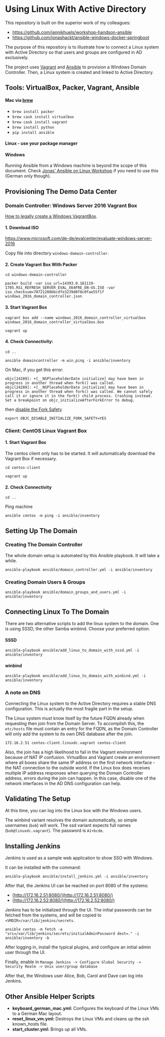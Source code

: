 Using Linux With Active Directory
======================================================================================

This repository is built on the superior work of my colleagues:
* https://github.com/jannikhuels/workshop-handson-ansible
* https://github.com/jonashackt/ansible-windows-docker-springboot

The purpose of this repository is to illustrate how to connect a Linux system with Active Directory so that users and groups are configured in AD exclusively.

The project uses [Vagrant](https://www.vagrantup.com/) and [Ansible](https://docs.ansible.com) to provision a Windows Domain Controller. Then, a Linux system is created and linked to Active Directory.

## Tools: VirtualBox, Packer, Vagrant, Ansible

#### Mac via [brew](https://brew.sh/index_de.html)
* `brew install packer`
* `brew cask install virtualbox`
* `brew cask install vagrant`
* `brew install python`
* `pip install ansible`

#### Linux - use your package manager

#### Windows
Running Ansible from a Windows machine is beyond the scope of this document. Check [Jonas' Ansible on Linux Workshop](https://github.com/jonashackt/ansible-linux-windows-workshop) if you need to use this (German only though).

## Provisioning The Demo Data Center

### Domain Controller: Windows Server 2016 Vagrant Box

[How to legally create a Windows VagrantBox](https://blog.codecentric.de/en/2017/04/ansible-docker-windows-containers-spring-boot/).


#### 1. Download ISO

https://www.microsoft.com/de-de/evalcenter/evaluate-windows-server-2016

Copy file into directory `windows-domain-controller`.

#### 2. Create Vagrant Box With Packer
```
cd windows-domain-controller
```

```
packer build -var iso_url=14393.0.161119-1705.RS1_REFRESH_SERVER_EVAL_X64FRE_EN-US.ISO -var iso_checksum=70721288bbcdfe3239d8f8c0fae55f1f windows_2016_domain_controller.json
```

#### 3. Start Vagrant Box
```
vagrant box add --name windows_2016_domain_controller_virtualbox  windows_2016_domain_controller_virtualbox.box
```

```
vagrant up
```

#### 4. Check Connectivity:

```
cd ..
```

```
ansible domaincontroller -m win_ping -i ansible/inventory
```

On Mac, if you get this error:
```
objc[24289]: +[__NSPlaceholderDate initialize] may have been in progress in another thread when fork() was called.
objc[24289]: +[__NSPlaceholderDate initialize] may have been in progress in another thread when fork() was called. We cannot safely call it or ignore it in the fork() child process. Crashing instead. Set a breakpoint on objc_initializeAfterForkError to debug.
```

then [disable the Fork Safety](https://github.com/ansible/ansible/issues/31869)
```
export OBJC_DISABLE_INITIALIZE_FORK_SAFETY=YES
```

### Client: CentOS Linux Vagrant Box

#### 1. Start Vagrant Box

The centos client only has to be started. It will automatically download the Vagrant Box if necessary.

```
cd centos-client
```

```
vagrant up
```

#### 2. Check Connectivity

```
cd ..
```

Ping machine

```
ansible centos -m ping -i ansible/inventory
```

## Setting Up The Domain

### Creating The Domain Controller

The whole domain setup is automated by this Ansible playbook. It will take a while.

```
ansible-playbook ansible/domain_controller.yml -i ansible/inventory
```

### Creating Domain Users & Groups

```
ansible-playbook ansible/domain_groups_and_users.yml -i ansible/inventory
```

## Connecting Linux To The Domain

There are two alternative scripts to add the linux system to the domain. One is using SSSD, the other Samba winbind. Choose your preferred option.

#### SSSD

```
ansible-playbook ansible/add_linux_to_domain_with_sssd.yml -i ansible/inventory
```

#### winbind

```
ansible-playbook ansible/add_linux_to_domain_with_winbind.yml -i ansible/inventory
```

### A note on DNS

Connecting the Linux system to the Active Directory requires a stable DNS configuration.
This is actually the most fragile part in the setup.

The Linux system must know itself by the future FQDN already when requesting then
join from the Domain Server. To accomplish this, the `etc/hosts` file must contain
an entry for the FQDN, as the Domain Controller will only add the system to its
own DNS database after the join.

```
172.16.2.51 centos-client.linuxdc.vagrant centos-client
```

Also, the join has a high likelihood to fail in the Vagrant environment because
of NAT IP confusion. VirtualBox and Vagrant create an environment where all
boxes share the same IP address on the first network interface - the NAT connection
to the outside world. If the Linux box does receives multiple IP address responses
when querying the Domain Controller address, errors during the join can happen.
In this case, disable one of the network interfaces in the AD DNS configuration
can help.

## Validating The Setup

At this time, you can log into the Linux box with the Windows users.

The winbind variant resolves the domain automatically, so simple usernames (`bob`) will work. The ssd variant expects full names (`bob@linuxdc.vagrant`). The password is `A1+bcde`.

## Installing Jenkins

Jenkins is used as a sample web application to show SSO with Windows.

It can be installed with the command:

```
ansible-playbook ansible/install_jenkins.yml -i ansible/inventory
```

After that, the Jenkins UI can be reached on port 8080 of the systems:
* [http://172.16.2.51:8080/](http://172.16.2.51:8080/)
* [http://172.16.2.52:8080/](http://172.16.2.52:8080/)

Jenkins has to be initialized through the UI. The initial passwords can be fetched from the systems, and will be copied to `<VMDIR>/var/lib/jenkins/secrets`.

```
ansible centos -m fetch -a "src=/var/lib/jenkins/secrets/initialAdminPassword dest=." -i ansible/inventory -b
```

After logging in, install the typical plugins, and configure an initial admin user through the UI.

Finally, enable in  `Manage Jenkins -> Configure Global Security ->  Security Realm -> Unix user/group database`

After that, the Windows user Alice, Bob, Carol and Dave can log into Jenkins. 

## Other Ansible Helper Scripts

* **keyboard_german_mac.yml:** Configures the keyboard of the Linux VMs to a German Mac layout.  
* **reset_linux_vm.yml:** Destroys the Linux VMs and cleans up the ssh known_hosts file.
* **start_cluster.yml:** Brings up all VMs.
